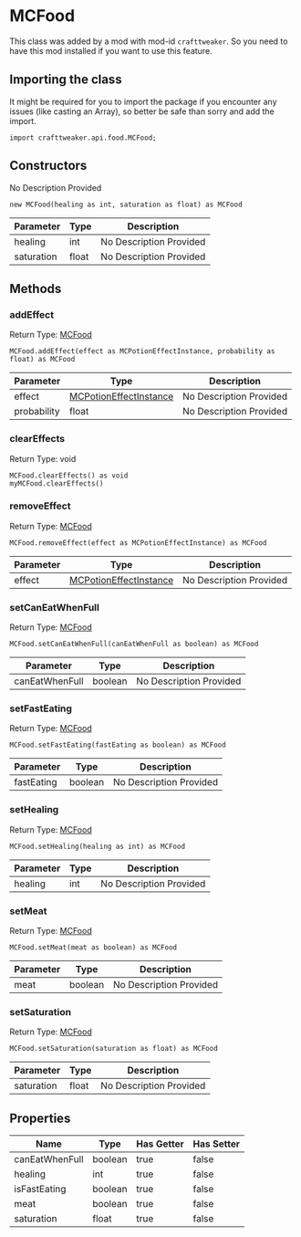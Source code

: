 # MCFood

This class was added by a mod with mod-id `crafttweaker`. So you need to have this mod installed if you want to use this feature.

## Importing the class

It might be required for you to import the package if you encounter any issues (like casting an Array), so better be safe than sorry and add the import.
```zenscript
import crafttweaker.api.food.MCFood;
```


## Constructors

No Description Provided
```zenscript
new MCFood(healing as int, saturation as float) as MCFood
```
| Parameter | Type | Description |
|-----------|------|-------------|
| healing | int | No Description Provided |
| saturation | float | No Description Provided |

## Methods

### addEffect

Return Type: [MCFood](/vanilla/api/food/MCFood)

```zenscript
MCFood.addEffect(effect as MCPotionEffectInstance, probability as float) as MCFood
```
| Parameter | Type | Description |
|-----------|------|-------------|
| effect | [MCPotionEffectInstance](/vanilla/api/potion/MCPotionEffectInstance) | No Description Provided |
| probability | float | No Description Provided |
### clearEffects

Return Type: void

```zenscript
MCFood.clearEffects() as void
myMCFood.clearEffects()
```
### removeEffect

Return Type: [MCFood](/vanilla/api/food/MCFood)

```zenscript
MCFood.removeEffect(effect as MCPotionEffectInstance) as MCFood
```
| Parameter | Type | Description |
|-----------|------|-------------|
| effect | [MCPotionEffectInstance](/vanilla/api/potion/MCPotionEffectInstance) | No Description Provided |
### setCanEatWhenFull

Return Type: [MCFood](/vanilla/api/food/MCFood)

```zenscript
MCFood.setCanEatWhenFull(canEatWhenFull as boolean) as MCFood
```
| Parameter | Type | Description |
|-----------|------|-------------|
| canEatWhenFull | boolean | No Description Provided |
### setFastEating

Return Type: [MCFood](/vanilla/api/food/MCFood)

```zenscript
MCFood.setFastEating(fastEating as boolean) as MCFood
```
| Parameter | Type | Description |
|-----------|------|-------------|
| fastEating | boolean | No Description Provided |
### setHealing

Return Type: [MCFood](/vanilla/api/food/MCFood)

```zenscript
MCFood.setHealing(healing as int) as MCFood
```
| Parameter | Type | Description |
|-----------|------|-------------|
| healing | int | No Description Provided |
### setMeat

Return Type: [MCFood](/vanilla/api/food/MCFood)

```zenscript
MCFood.setMeat(meat as boolean) as MCFood
```
| Parameter | Type | Description |
|-----------|------|-------------|
| meat | boolean | No Description Provided |
### setSaturation

Return Type: [MCFood](/vanilla/api/food/MCFood)

```zenscript
MCFood.setSaturation(saturation as float) as MCFood
```
| Parameter | Type | Description |
|-----------|------|-------------|
| saturation | float | No Description Provided |

## Properties

| Name | Type | Has Getter | Has Setter |
|------|------|------------|------------|
| canEatWhenFull | boolean | true | false |
| healing | int | true | false |
| isFastEating | boolean | true | false |
| meat | boolean | true | false |
| saturation | float | true | false |

